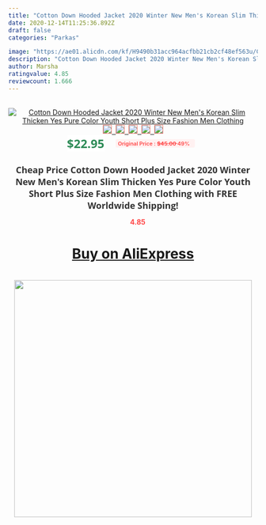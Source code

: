 ```yaml
---
title: "Cotton Down Hooded Jacket 2020 Winter New Men's Korean Slim Thicken Yes Pure Color Youth Short Plus Size Fashion Men Clothing"
date: 2020-12-14T11:25:36.892Z
draft: false
categories: "Parkas"

image: "https://ae01.alicdn.com/kf/H9490b31acc964acfbb21cb2cf48ef563u/Cotton-Down-Hooded-Jacket-2020-Winter-New-Men-s-Korean-Slim-Thicken-Yes-Pure-Color-Youth.jpg"
description: "Cotton Down Hooded Jacket 2020 Winter New Men's Korean Slim Thicken Yes Pure Color Youth Short Plus Size Fashion Men Clothing"
author: Marsha
ratingvalue: 4.85
reviewcount: 1.666
---
```

<br>
<div style="text-align: center;">
<a href="https://s.click.aliexpress.com/e/_9yB9uZ" target="_blank" rel="nofollow noopener noreferrer"><img alt="Cotton Down Hooded Jacket 2020 Winter New Men's Korean Slim Thicken Yes Pure Color Youth Short Plus Size Fashion Men Clothing" class="magnifier-image" src="https://ae01.alicdn.com/kf/H9490b31acc964acfbb21cb2cf48ef563u/Cotton-Down-Hooded-Jacket-2020-Winter-New-Men-s-Korean-Slim-Thicken-Yes-Pure-Color-Youth.jpg_640x640.jpg">
<br>
<img style="border:1px solid salmon" src="https://ae01.alicdn.com/kf/H9490b31acc964acfbb21cb2cf48ef563u/Cotton-Down-Hooded-Jacket-2020-Winter-New-Men-s-Korean-Slim-Thicken-Yes-Pure-Color-Youth.jpg_120x120.jpg">&nbsp;&nbsp;<img style="border:1px solid salmon" src="https://ae01.alicdn.com/kf/H793288e05efb4d3dac33a22bb2f7370b7/Cotton-Down-Hooded-Jacket-2020-Winter-New-Men-s-Korean-Slim-Thicken-Yes-Pure-Color-Youth.jpg_120x120.jpg">&nbsp;&nbsp;<img style="border:1px solid salmon" src="https://ae01.alicdn.com/kf/H2c6fed0d8190480bac85bec80ec3e4c9z/Cotton-Down-Hooded-Jacket-2020-Winter-New-Men-s-Korean-Slim-Thicken-Yes-Pure-Color-Youth.jpg_120x120.jpg">&nbsp;&nbsp;<img style="border:1px solid salmon" src="https://ae01.alicdn.com/kf/Hc621bd8f854947f5a38d5910c4bb0e55X/Cotton-Down-Hooded-Jacket-2020-Winter-New-Men-s-Korean-Slim-Thicken-Yes-Pure-Color-Youth.jpg_120x120.jpg">&nbsp;&nbsp;<img style="border:1px solid salmon" src="https://ae01.alicdn.com/kf/H99cec5c0379e40c281bb3350599bcd0bf/Cotton-Down-Hooded-Jacket-2020-Winter-New-Men-s-Korean-Slim-Thicken-Yes-Pure-Color-Youth.jpg_120x120.jpg"></a></div><br0>
<div style="text-align: center;"><span style="background-color: white; border: 0px; box-sizing: border-box; color: seagreen; display: inline-block; font-family: &quot;open sans&quot; , &quot;arial&quot; , &quot;helvetica&quot; , sans-serif , &quot;heiti&quot;; font-size: 24px; font-stretch: inherit; font-weight: 700; line-height: inherit; margin: 0px 10px 0px 0px; padding: 0px; vertical-align: middle;">$22.95 </span>
<span style="background: rgb(255 , 241 , 241); border-radius: 3px; border: 0px; box-sizing: border-box; color: #ff4747; display: inline-block; font-family: inherit; font-size: 12px; font-stretch: inherit; font-style: inherit; font-variant: inherit; font-weight: 600; line-height: inherit; margin: 0px; padding: 2px 5px; transform: scale(0.9); vertical-align: middle;">Original Price : <b style="text-decoration: line-through;">$45.00 </b> 49%&nbsp;&nbsp;</span></div>
<h1 style="color: #333333; display: inline-block; font-family: &quot;open sans&quot; , &quot;arial&quot; , &quot;helvetica&quot; , sans-serif , &quot;heiti&quot;; font-size: 18px; font-stretch: inherit; font-weight: 700; text-align: center;">Cheap Price Cotton Down Hooded Jacket 2020 Winter New Men's Korean Slim Thicken Yes Pure Color Youth Short Plus Size Fashion Men Clothing with FREE Worldwide Shipping!</h1>
<div style="color: #ff4747; text-align: center;">
<img src="https://4.bp.blogspot.com/-M0ZcTcb-5uY/XleCXlxnR4I/AAAAAAAAAEc/OrjgMkXV1oMQFaCRZj5HQwOCBcu3w1FegCPcBGAYYCw/s1600/star.png" style="height: 15px;">&nbsp;<b>4.85</b></div>
<div class="button_cont" align="center"><a class="buynow_a" href="https://s.click.aliexpress.com/e/_9yB9uZ" target="_blank" rel="nofollow noopener noreferrer"><H1>Buy on AliExpress</H1></a></div><br>
<div class="separator" style="clear: both; text-align: center;">
<img src="https://lh3.googleusercontent.com/-pTy5HemUv9M/XlePHvY0dAI/AAAAAAAAAE4/0nX5iRUoIWY8eMW9Dpxeirr157OZliDIgCLcBGAsYHQ/s1600/badge.gif" width="480">
</div>
